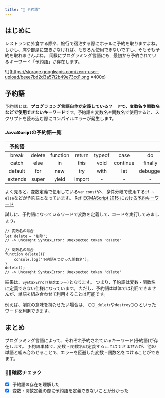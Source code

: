 ```yaml
---
title: "🔰 予約語"
---
```


## はじめに
レストランに外食する際や、旅行で宿泊する際にホテルに予約を取りますよね。
しかし、席や部屋に空きかなければ、もちろん使用できないですし、そもそも予約を取れませんよね。
同様にプログラミング言語にも、最初から予約されているキーワード「予約語」が存在します。

![](https://storage.googleapis.com/zenn-user-upload/beee7bd2d3a57f2b49e73cd1.png =400x)

## 予約語
予約語とは、**プログラミング言語自体が定義しているワードで、変数名や関数名などで使用できないキーワード**です。予約語を変数名や関数名で使用すると、スクリプトを読み込む際にコンパイルエラーが発生します。

### JavaScriptの予約語一覧
|予約語||||||||||
|:--:|:--:|:--:|:--:|:--:|:--:|:--:|:--:|:--:|:--:|
| break | delete | function | return | typeof | case | do | if |switch | var |
| catch | else | in | this | void | continue | finally | instanceof | throw | while |
|default | for | new | try | with | let | debugger | const | export | class |
| extends | super | yield | import | - | - | - | - | - | - |

よく見ると、変数定義で使用している`var` `const`や、
条件分岐で使用する`if ~ else`などが予約語となっています。
Ref. [ECMAScript 2015 における予約キーワード](https://developer.mozilla.org/ja/docs/Web/JavaScript/Reference/Lexical_grammar#keywords)

試しに、予約語になっているワードで変数を定義して、コードを実行してみましょう。

```js:予約語を使用した宣言(NG例)
// 変数名の場合
let delete = "削除";
// -> Uncaught SyntaxError: Unexpected token 'delete'

// 関数名の場合
function delete(){
    console.log('予約語をつかった関数名');
}
delete();
// -> Uncaught SyntaxError: Unexpected token 'delete'
```

結果は、`SyntaxError(構文エラー)`となります。
つまり、予約語は変数・関数名に定義できない仕様になっています。
ただし、予約語は単体では利用できませんが、単語を組み合わせて利用することは可能です。

例えば、削除の意味を持たせたい場合は、
`〇〇_delete`や`destroy〇〇` といったワードを利用できます。

## まとめ
プログラミング言語によって、それぞれ予約されているキーワード(予約語)が存在します。
予約語単体で、変数・関数名の定義することはできませんが、他の単語と組み合わせることで、エラーを回避した変数・関数名をつけることができます。

### 🧑‍💻確認チェック
- [x] 予約語の存在を理解した
- [x] 変数・関数定義の際に予約語を定義できないことが分かった